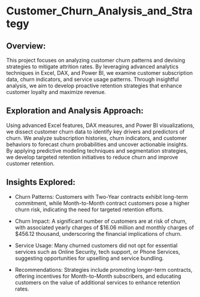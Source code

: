 # Customer_Churn_Analysis_and_Strategy
## Overview:
This project focuses on analyzing customer churn patterns and devising strategies to mitigate attrition rates. By leveraging advanced analytics techniques in Excel, DAX, and Power BI, we examine customer subscription data, churn indicators, and service usage patterns. Through insightful analysis, we aim to develop proactive retention strategies that enhance customer loyalty and maximize revenue.

## Exploration and Analysis Approach:
Using advanced Excel features, DAX measures, and Power BI visualizations, we dissect customer churn data to identify key drivers and predictors of churn. We analyze subscription histories, churn indicators, and customer behaviors to forecast churn probabilities and uncover actionable insights. By applying predictive modeling techniques and segmentation strategies, we develop targeted retention initiatives to reduce churn and improve customer retention.

## Insights Explored:
* Churn Patterns: Customers with Two-Year contracts exhibit long-term commitment, while Month-to-Month contract customers pose a higher churn risk, indicating the need for targeted retention efforts.

* Churn Impact: A significant number of customers are at risk of churn, with associated yearly charges of $16.06 million and monthly charges of $456.12 thousand, underscoring the financial implications of churn.

* Service Usage: Many churned customers did not opt for essential services such as Online Security, tech support, or Phone Services, suggesting opportunities for upselling and service bundling.

* Recommendations: Strategies include promoting longer-term contracts, offering incentives for Month-to-Month subscribers, and educating customers on the value of additional services to enhance retention rates.
